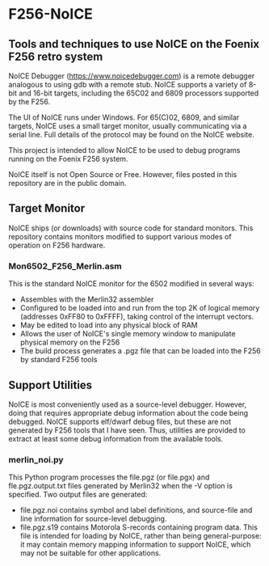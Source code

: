 # F256-NoICE
## Tools and techniques to use NoICE on the Foenix F256 retro system

NoICE Debugger (https://www.noicedebugger.com) is a remote debugger
analogous to using gdb with a remote stub. 
NoICE supports a variety of 8-bit and 16-bit targets, including the 65C02
and 6809 processors supported by the F256.

The UI of NoICE runs under Windows. For 65(C)02, 6809, and similar targets,
NoICE uses a small target monitor, usually communicating via a serial line.
Full details of the protocol may be found on the NoICE website.

This project is intended to allow NoICE to be used to debug programs running
on the Foenix F256 system.

NoICE itself is not Open Source or Free. However, files posted in this
repository are in the public domain.

## Target Monitor

NoICE ships (or downloads) with source code for standard monitors. This
repository contains monitors modified to support various modes of operation
on F256 hardware.

### Mon6502_F256_Merlin.asm

This is the standard NoICE monitor for the 6502 modified in several ways:
- Assembles with the Merlin32 assembler
- Configured to be loaded into and run from the top 2K of logical memory
  (addresses 0xFF80 to 0xFFFF), taking control of the interrupt vectors.
- May be edited to load into any physical block of RAM
- Allows the user of NoICE's single memory window to manipulate physical
  memory on the F256
- The build process generates a .pgz file that can be loaded into the F256
  by standard F256 tools

## Support Utilities

NoICE is most conveniently used as a source-level debugger. However, doing that
requires appropriate debug information about the code being debugged. NoICE
supports elf/dwarf debug files, but these are not generated by F256 tools
that I have seen. Thus, utilities are provided to extract at least some debug
information from the available tools.

### merlin_noi.py

This Python program processes the file.pgz (or file.pgx) and fle.pgz.output.txt
files generated by Merlin32 when the -V option is specified.
Two output files are generated:
- file.pgz.noi contains symbol and label definitions, and source-file and
  line information for source-level debugging.
- file.pgz.s19 contains Motorola S-records containing program data. This file
  is intended for loading by NoICE, rather than being general-purpose: it
  may contain memory mapping information to support NoICE, which may not be
  suitable for other applications.
